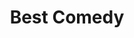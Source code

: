 ---
title: "Best Comedy"
edition: 2017
film: spiderman-homecoming.md
image: https://m.media-amazon.com/images/M/MV5BMTgyOTM4OTMyOV5BMl5BanBnXkFtZTgwNDMzNTMzMjI@._V1_FMjpg_UX1280_.jpg
type: award
weight: 16
---